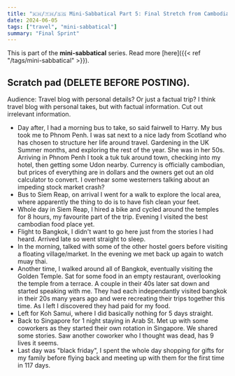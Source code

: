 ```yaml
---
title: "🇰🇭/🇹🇭/🇸🇬 Mini-Sabbatical Part 5: Final Stretch from Cambodia to Singapore"
date: 2024-06-05
tags: ["travel", "mini-sabbatical"]
summary: "Final Sprint"
---
```


This is part of the **mini-sabbatical** series.
Read more [here]({{< ref "/tags/mini-sabbatical" >}}).

## Scratch pad (DELETE BEFORE POSTING).
Audience: Travel blog with personal details? Or just a factual trip?
I think travel blog with personal takes, but with factual information. Cut out irrelevant information.


- Day after, I had a morning bus to take, so said fairwell to Harry. My bus took me to Phnom Penh. I was sat next to a nice lady from Scotland who has chosen to structure her life around travel. Gardening in the UK Summer months, and exploring the rest of the year. She was in her 50s. Arriving in Phnom Penh I took a tuk tuk around town, checking into my hotel, then getting some Udon nearby. Currency is officially cambodian, but prices of everything are in dollars and the owners get out an old calculator to convert. I overhear some westerners talking about an impeding stock market crash?
- Bus to Siem Reap, on arrival I went for a walk to explore the local area, where apparently the thing to do is to have fish clean your feet.
- Whole day in Siem Reap, I hired a bike and cycled around the temples for 8 hours, my favourite part of the trip. Evening I visited the best cambodian food place yet.
- Flight to Bangkok, I didn't want to go here just from the stories I had heard. Arrived late so went straight to sleep.
- In the morning, talked with some of the other hostel goers before visiting a floating village/market. In the evening we met back up again to watch muay thai.
- Another time, I walked around all of Bangkok, eventually visiting the Golden Temple. Sat for some food in an empty restaurant, overlooking the temple from a terrace. A couple in their 40s later sat down and started speaking with me. They had each independantly visited bangkok in their 20s many years ago and were recreating their trips together this time. As I left I discovered they had paid for my food.
- Left for Koh Samui, where I did basically nothing for 5 days straight.
- Back to Singapore for 1 night staying in Arab St. Met up with some coworkers as they started their own rotation in Singapore. We shared some stories. Saw another coworker who I thought was dead, has 9 lives it seems.
- Last day was "black friday", I spent the whole day shopping for gifts for my family before flying back and meeting up with them for the first time in 117 days.


## 